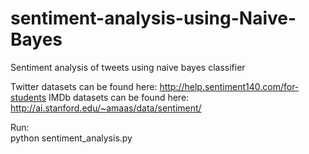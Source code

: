 # sentiment-analysis-using-Naive-Bayes
Sentiment analysis of tweets using naive bayes classifier

Twitter datasets can be found here: http://help.sentiment140.com/for-students 
IMDb datasets can be found here: http://ai.stanford.edu/~amaas/data/sentiment/
 
Run:  
python sentiment_analysis.py

